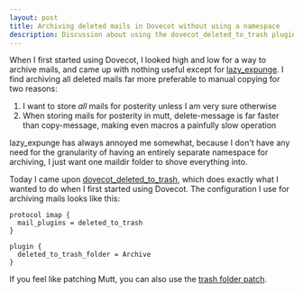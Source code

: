 ```yaml
---
layout: post
title: Archiving deleted mails in Dovecot without using a namespace
description: Discussion about using the dovecot_deleted_to_trash plugin for archival purposes.
---
```


When I first started using Dovecot, I looked high and low for a way to archive
mails, and came up with nothing useful except for [lazy\_expunge][le]. I find
archiving all deleted mails far more preferable to manual copying for two
reasons:

1. I want to store *all* mails for posterity unless I am very sure otherwise
2. When storing mails for posterity in mutt, delete-message is far faster
   than copy-message, making even macros a painfully slow operation

lazy\_expunge has always annoyed me somewhat, because I don't have any need for
the granularity of having an entirely separate namespace for archiving, I just
want one maildir folder to shove everything into.

Today I came upon [dovecot\_deleted\_to\_trash][dtt], which does exactly what I
wanted to do when I first started using Dovecot. The configuration I use for
archiving mails looks like this:

    protocol imap {
      mail_plugins = deleted_to_trash
    }

    plugin {
      deleted_to_trash_folder = Archive
    }

If you feel like patching Mutt, you can also use the [trash folder
patch][trash].

[le]:  http://wiki2.dovecot.org/Plugins/Lazyexpunge
[dtt]: https://github.com/lexbrugman/dovecot_deleted_to_trash
[lex]: https://github.com/lexbrugman
[trash]: http://cedricduval.free.fr/mutt/patches/
